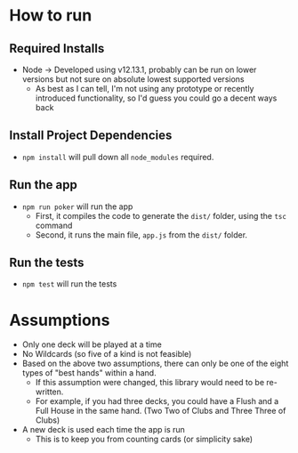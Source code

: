 # How to run

## Required Installs

- Node -> Developed using v12.13.1, probably can be run on lower versions but not sure on absolute lowest supported versions
  - As best as I can tell, I'm not using any prototype or recently introduced functionality, so I'd guess you could go a decent ways back

## Install Project Dependencies

- `npm install` will pull down all `node_modules` required.

## Run the app

- `npm run poker` will run the app
  - First, it compiles the code to generate the `dist/` folder, using the `tsc` command
  - Second, it runs the main file, `app.js` from the `dist/` folder.

## Run the tests

- `npm test` will run the tests

# Assumptions

- Only one deck will be played at a time
- No Wildcards (so five of a kind is not feasible)
- Based on the above two assumptions, there can only be one of the eight types of "best hands" within a hand.
  - If this assumption were changed, this library would need to be re-written.
  - For example, if you had three decks, you could have a Flush and a Full House in the same hand. (Two Two of Clubs and Three Three of Clubs)
- A new deck is used each time the app is run
  - This is to keep you from counting cards (or simplicity sake)
